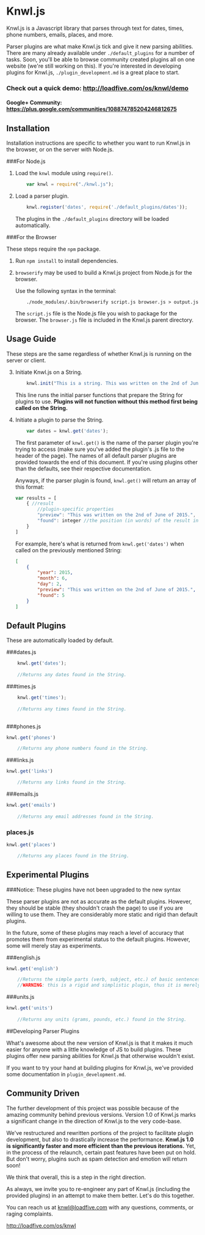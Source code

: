 # Knwl.js
Knwl.js is a Javascript library that parses through text for dates, times, phone numbers, emails, places, and more. 

Parser plugins are what make Knwl.js tick and give it new parsing abilities. There are many already available under ```./default_plugins``` for a number of tasks.
Soon, you'll be able to browse community created plugins all on one website (we're still working on this). If you're interested in developing plugins for Knwl.js, ```./plugin_development.md``` is a great place to start.

### Check out a quick demo: http://loadfive.com/os/knwl/demo
#### Google+ Community: https://plus.google.com/communities/108874785204246812675

## Installation

Installation instructions are specific to whether you want to run Knwl.js in the browser, or on the server with Node.js.

###For Node.js

1. Load the ```knwl``` module using ```require()```.

	```javascript
		var knwl = require("./knwl.js");
	```

2. Load a parser plugin.

	```javascript
		knwl.register('dates', require('./default_plugins/dates'));
	```
	
	The plugins in the ```./default_plugins``` directory will be loaded automatically.

###For the Browser

These steps require the ```npm``` package.

1. Run ```npm install``` to install dependencies.

2. ```browserify``` may be used to build a Knwl.js project from Node.js for the browser.

	Use the following syntax in the terminal:
	
	```console
		./node_modules/.bin/browserify script.js browser.js > output.js
	```
	
	The ```script.js``` file is the Node.js file you wish to package for the browser. The ```browser.js``` file is included in the Knwl.js parent directory.

## Usage Guide

These steps are the same regardless of whether Knwl.js is running on the server or client.

3. Initiate Knwl.js on a String.

	``` javascript
		knwl.init("This is a string. This was written on the 2nd of June, of 2015.");
	```
	
	This line runs the initial parser functions that
	prepare the String for plugins to use. **Plugins
	will not function without this method first being called
	on the String.**
	
4. Initiate a plugin to parse the String.
	
	``` javascript
		var dates = knwl.get('dates');
	```
	
	The first parameter of ```knwl.get()``` is the
	name of the parser plugin you're trying to access (make sure you've added the plugin's .js file to the header of the page).
	The names of all default parser plugins are provided
	 towards the end of this document. If you're using
	plugins other than the defaults, see their respective
	documentation.
	
	Anyways, if the parser plugin is found, ```knwl.get()``` will return
	an array of this format:
	
	```javascript
	var results = [
		{ //result
			//plugin-specific properties
			"preview": "This was written on the 2nd of June of 2015.", //the sentence of rough location of the data from the String
			"found": integer //the position (in words) of the result in the String
		}
	]
	```
	
	For example, here's what is returned from ```knwl.get('dates')``` when called on the previously mentioned String:
	
	```json
	[
		{
			"year": 2015,
			"month": 6,
			"day": 2,
			"preview": "This was written on the 2nd of June of 2015.",
			"found": 5
		}
	]
	```

## Default Plugins

These are automatically loaded by default.

###dates.js
```javascript
	knwl.get('dates');
	
	//Returns any dates found in the String.
```

###times.js
```javascript
	knwl.get('times');
	
	//Returns any times found in the String.
	
```

###phones.js
```javascript		
knwl.get('phones')

	//Returns any phone numbers found in the String.

```

###links.js
```javascript
knwl.get('links')

	//Returns any links found in the String.

```

###emails.js
```javascript
knwl.get('emails')
	
	//Returns any email addresses found in the String.
```

### places.js
```javascript
knwl.get('places')

	//Returns any places found in the String.
```

## Experimental Plugins

###Notice: These plugins have not been upgraded to the new syntax

These parser plugins are not as accurate as the default plugins. However,
they should be stable (they shouldn't crash the page) to use if you are willing to use them. They are considerably more static and rigid than default plugins.

In the future, some of these plugins may reach a level of accuracy that promotes them
from experimental status to the default plugins. However, some will merely stay
as experiments.

###english.js
```javascript
knwl.get('english')

	//Returns the simple parts (verb, subject, etc.) of basic sentences found in the String.
	//WARNING: this is a rigid and simplistic plugin, thus it is merely an experiment.
```
###units.js
```javascript
knwl.get('units')
	
	//Returns any units (grams, pounds, etc.) found in the String.
```
##Developing Parser Plugins

What's awesome about the new version of Knwl.js is that it makes it much easier
for anyone with a little knowledge of JS to build plugins. These plugins offer new
parsing abilities for Knwl.js that otherwise wouldn't exist.

If you want to try your hand at building plugins for Knwl.js, we've
provided some documentation in ```plugin_development.md```.

## Community Driven

The further development of this project was possible because of the
amazing community behind previous versions. Version 1.0 of Knwl.js marks a significant
change in the direction of Knwl.js to the very code-base.

We've restructured and rewritten portions of the project to facilitate
plugin development, but also to drastically increase the performance. **Knwl.js 1.0 is significantly
 faster and more efficient than the previous iterations.**
Yet, in the process of the relaunch, certain past features have been put on hold. But
don't worry, plugins such as spam detection and emotion will return soon!

We think that overall, this is a step in the right direction.

As always, we invite you to re-engineer any part of Knwl.js (including the provided plugins) in an attempt
to make them better. Let's do this together.

You can reach us at knwl@loadfive.com with any questions, comments,
or raging complaints.

http://loadfive.com/os/knwl